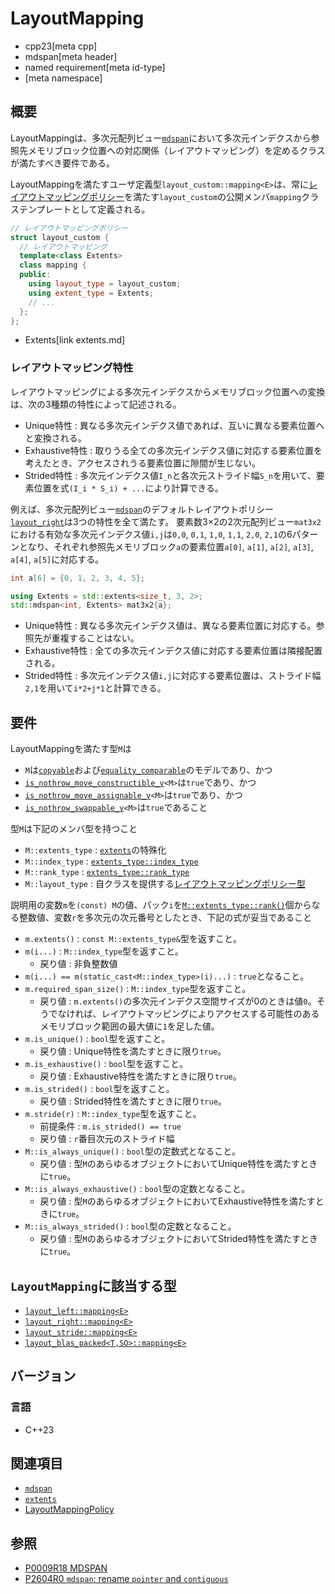 # LayoutMapping
* cpp23[meta cpp]
* mdspan[meta header]
* named requirement[meta id-type]
* [meta namespace]


## 概要
LayoutMappingは、多次元配列ビュー[`mdspan`](mdspan.md)において多次元インデクスから参照先メモリブロック位置への対応関係（レイアウトマッピング）を定めるクラスが満たすべき要件である。

LayoutMappingを満たすユーザ定義型`layout_custom::mapping<E>`は、常に[レイアウトマッピングポリシー](LayoutMappingPolicy.md)を満たす`layout_custom`の公開メンバ`mapping`クラステンプレートとして定義される。

```cpp
// レイアウトマッピングポリシー
struct layout_custom {
  // レイアウトマッピング
  template<class Extents>
  class mapping {
  public:
    using layout_type = layout_custom;
    using extent_type = Extents;
    // ...
  };
};
```
* Extents[link extents.md]

### レイアウトマッピング特性

レイアウトマッピングによる多次元インデクスからメモリブロック位置への変換は、次の3種類の特性によって記述される。

- Unique特性 : 異なる多次元インデクス値であれば、互いに異なる要素位置へと変換される。
- Exhaustive特性 : 取りうる全ての多次元インデクス値に対応する要素位置を考えたとき、アクセスされうる要素位置に隙間が生じない。
- Strided特性 : 多次元インデクス値`I_n`と各次元ストライド幅`S_n`を用いて、要素位置を式`(I_i * S_i) + ...`により計算できる。

例えば、多次元配列ビュー[`mdspan`](mdspan.md)のデフォルトレイアウトポリシー[`layout_right`](layout_right.md)は3つの特性を全て満たす。
要素数3×2の2次元配列ビュー`mat3x2`における有効な多次元インデクス値`i,j`は`0,0`, `0,1`, `1,0`, `1,1`, `2,0`, `2,1`の6パターンとなり、それぞれ参照先メモリブロック`a`の要素位置`a[0]`, `a[1]`, `a[2]`, `a[3]`, `a[4]`, `a[5]`に対応する。

```cpp
int a[6] = {0, 1, 2, 3, 4, 5};

using Extents = std::extents<size_t, 3, 2>;
std::mdspan<int, Extents> mat3x2{a};
```

- Unique特性 : 異なる多次元インデクス値は、異なる要素位置に対応する。参照先が重複することはない。
- Exhaustive特性 : 全ての多次元インデクス値に対応する要素位置は隣接配置される。
- Strided特性 : 多次元インデクス値`i,j`に対応する要素位置は、ストライド幅`2,1`を用いて`i*2+j*1`と計算できる。


## 要件
LayoutMappingを満たす型`M`は

- `M`は[`copyable`](/reference/concepts/copyable.md)および[`equality_comparable`](/reference/concepts/equality_comparable.md)のモデルであり、かつ
- [`is_nothrow_move_constructible_v`](/reference/type_traits/is_nothrow_constructible.md)`<M>`は`true`であり、かつ
- [`is_nothrow_move_assignable_v`](/reference/type_traits/is_nothrow_move_assignable.md)`<M>`は`true`であり、かつ
- [`is_nothrow_swappable_v`](/reference/type_traits/is_nothrow_swappable.md)`<M>`は`true`であること

型`M`は下記のメンバ型を持つこと

- `M::extents_type` : [`extents`](extents.md)の特殊化
- `M::index_type` : [`extents_type::index_type`](extents.md)
- `M::rank_type` : [`extents_type::rank_type`](extents.md)
- `M::layout_type` : 自クラスを提供する[レイアウトマッピングポリシー型](LayoutMappingPolicy.md)

説明用の変数`m`を`(const) M`の値、パック`i`を[`M::extents_type::rank()`](extents/rank.md)個からなる整数値、変数`r`を多次元の次元番号としたとき、下記の式が妥当であること

- `m.extents()` : `const M::extents_type&`型を返すこと。
- `m(i...)` : `M::index_type`型を返すこと。
    - 戻り値 : 非負整数値
- `m(i...) == m(static_cast<M::index_type>(i)...)` : `true`となること。
- `m.required_span_size()` : `M::index_type`型を返すこと。
    - 戻り値 : `m.extents()`の多次元インデクス空間サイズが0のときは値`0`。そうでなければ、レイアウトマッピングによりアクセスする可能性のあるメモリブロック範囲の最大値に`1`を足した値。
- `m.is_unique()` : `bool`型を返すこと。
    - 戻り値 : Unique特性を満たすときに限り`true`。
- `m.is_exhaustive()` : `bool`型を返すこと。
    - 戻り値 : Exhaustive特性を満たすときに限り`true`。
- `m.is_strided()` : `bool`型を返すこと。
    - 戻り値 : Strided特性を満たすときに限り`true`。
- `m.stride(r)` : `M::index_type`型を返すこと。
    - 前提条件 : `m.is_strided() == true`
    - 戻り値 : `r`番目次元のストライド幅
- `M::is_always_unique()` : `bool`型の定数式となること。
    - 戻り値 : 型`M`のあらゆるオブジェクトにおいてUnique特性を満たすときに`true`。
- `M::is_always_exhaustive()` : `bool`型の定数となること。
    - 戻り値 : 型`M`のあらゆるオブジェクトにおいてExhaustive特性を満たすときに`true`。
- `M::is_always_strided()` : `bool`型の定数となること。
    - 戻り値 : 型`M`のあらゆるオブジェクトにおいてStrided特性を満たすときに`true`。


## `LayoutMapping`に該当する型

- [`layout_left::mapping<E>`](layout_left/mapping.md)
- [`layout_right::mapping<E>`](layout_right/mapping.md)
- [`layout_stride::mapping<E>`](layout_stride/mapping.md)
- [`layout_blas_packed<T,SO>::mapping<E>`](/reference/linalg/layout_blas_packed/mapping.md)


## バージョン
### 言語
- C++23


## 関連項目
- [`mdspan`](mdspan.md)
- [`extents`](extents.md)
- [LayoutMappingPolicy](LayoutMappingPolicy.md)


## 参照
- [P0009R18 MDSPAN](https://www.open-std.org/jtc1/sc22/wg21/docs/papers/2022/p0009r18.html)
- [P2604R0 `mdspan`: rename `pointer` and `contiguous`](https://www.open-std.org/jtc1/sc22/wg21/docs/papers/2022/p2604r0.html)
